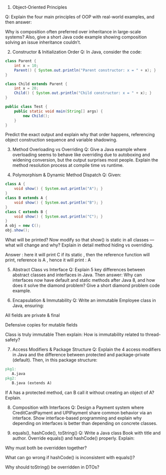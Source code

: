 1. Object-Oriented Principles

Q: Explain the four main principles of OOP with real-world examples, and then answer:

Why is composition often preferred over inheritance in large-scale systems?
Also, give a short Java code example showing composition solving an issue inheritance couldn’t.


2. Constructor & Initialization Order
Q: In Java, consider the code:

```java
class Parent {
    int x = 10;
    Parent() { System.out.println("Parent constructor: x = " + x); }
}

class Child extends Parent {
    int x = 20;
    Child() { System.out.println("Child constructor: x = " + x); }
}

public class Test {
    public static void main(String[] args) {
        new Child();
    }
}
```

Predict the exact output and explain why that order happens, referencing object construction sequence and variable shadowing.




3. Method Overloading vs Overriding
Q: Give a Java example where overloading seems to behave like overriding due to autoboxing and widening conversion, but the output surprises most people.
Explain the method resolution process at compile time vs runtime.


4. Polymorphism & Dynamic Method Dispatch
Q: Given:

```java
class A {
    void show() { System.out.println("A"); }
}
class B extends A {
    void show() { System.out.println("B"); }
}
class C extends B {
    void show() { System.out.println("C"); }
}
A obj = new C();
obj.show();

```

What will be printed?
Now modify so that show() is static in all classes — what will change and why?
Explain in detail method hiding vs overriding.


Answer : here it will print C
if its static , then the reference function will print, reference is A , hence it will print : A



5. Abstract Class vs Interface
Q: Explain 5 key differences between abstract classes and interfaces in Java.
Then answer: Why can interfaces now have default and static methods after Java 8, and how does it solve the diamond problem?
Give a short diamond problem code example.


6. Encapsulation & Immutability
Q: Write an immutable Employee class in Java, ensuring:

All fields are private & final

Defensive copies for mutable fields

Class is truly immutable
Then explain: How is immutability related to thread-safety?



7. Access Modifiers & Package Structure
Q: Explain the 4 access modifiers in Java and the difference between protected and package-private (default).
Then, in this package structure:

```makefile
pkg1:
   A.java
pkg2:
   B.java (extends A)
```

If A has a protected method, can B call it without creating an object of A? Explain.



8. Composition with Interfaces
Q: Design a Payment system where CreditCardPayment and UPIPayment share common behavior via an interface.
Show interface-based programming and explain why depending on interfaces is better than depending on concrete classes.


9. equals(), hashCode(), toString()
Q: Write a Java class Book with title and author.
Override equals() and hashCode() properly.
Explain:

Why must both be overridden together?

What can go wrong if hashCode() is inconsistent with equals()?

Why should toString() be overridden in DTOs?